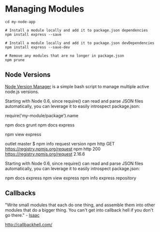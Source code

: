 # Managing Modules

```
cd my-node-app

# Install a module locally and add it to package.json dependencies
npm install express --save

# Install a module locally and add it to package.json devDependencies
npm install express --save-dev

# Remove any modules that are no longer in package.json
npm prune
```


## Node Versions

[Node Version Manager](https://github.com/creationix/nvm) is a simple bash script to manage multiple active node.js versions.



Starting with Node 0.6, since require() can read and parse JSON files automatically, you can leverage it to easily introspect package.json:

require('my-module/package').name

npm docs grunt
npm docs express

npm view express


outlet master $ npm info request version
npm http GET https://registry.npmjs.org/request
npm http 200 https://registry.npmjs.org/request
2.16.6


Starting with Node 0.6, since require() can read and parse JSON files automatically, you can leverage it to easily introspect package.json:


npm docs express
npm view express
npm info express repository

## Callbacks

"Write small modules that each do one thing, and assemble them into other modules that do a bigger thing. You can't get into callback hell if you don't go there." - [Isaac](http://twitter.com/izs)

http://callbackhell.com/